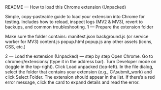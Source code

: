 README — How to load this Chrome extension (Unpacked)

Simple, copy‑pasteable guide to load your extension into Chrome for testing. Includes how to reload, inspect logs (MV2 & MV3), revert to backups, and common troubleshooting.
1 — Prepare the extension folder

Make sure the folder contains:
manifest.json
background.js (or service worker for MV3)
content.js
popup.html
popup.js
any other assets (icons, CSS, etc.)

2 — Load the extension (Unpacked) — step by step
Open Chrome.
Go to chrome://extensions/ (type it in the address bar).
Turn Developer mode on (toggle in the top-right).
Click Load unpacked (top-left).
In the file dialog, select the folder that contains your extension (e.g., C:\submit_work) and click Select Folder.
The extension should appear in the list. If there’s a red error message, click the card to expand details and read the error.
